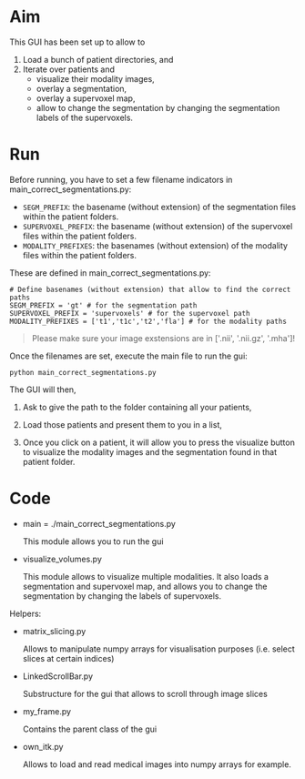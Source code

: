 # Aim

This GUI has been set up to allow to 
1. Load a bunch of patient directories, and
2. Iterate over patients and
   - visualize their modality images,
   - overlay a segmentation,
   - overlay a supervoxel map,
   - allow to change the segmentation by changing the segmentation labels of the supervoxels.

# Run

Before running, you have to set a few filename indicators in main_correct_segmentations.py:

- `SEGM_PREFIX`: the basename (without extension) of the segmentation files within the patient folders.
- `SUPERVOXEL_PREFIX`: the basename (without extension) of the supervoxel files within the patient folders.
- `MODALITY_PREFIXES`: the basenames (without extension) of the modality files within the patient folders.
    
These are defined in main_correct_segmentations.py:
    
~~~~
# Define basenames (without extension) that allow to find the correct paths
SEGM_PREFIX = 'gt' # for the segmentation path
SUPERVOXEL_PREFIX = 'supervoxels' # for the supervoxel path
MODALITY_PREFIXES = ['t1','t1c','t2','fla'] # for the modality paths
~~~~

> Please make sure your image exstensions are in ['.nii', '.nii.gz', '.mha']!

Once the filenames are set, execute the main file to run the gui:

~~~~
python main_correct_segmentations.py
~~~~

The GUI will then,

1. Ask to give the path to the folder containing all your patients, 

2. Load those patients and present them to you in a list,

3. Once you click on a patient, it will allow you to press the visualize button to visualize the modality images and the segmentation found in that patient folder.


# Code

- main = ./main_correct_segmentations.py
    
    This module allows you to run the gui
   
- visualize_volumes.py

    This module allows to visualize multiple modalities. It also loads a segmentation and supervoxel map, and allows you to change the segmentation by changing the labels of supervoxels.
   
Helpers:

- matrix_slicing.py

    Allows to manipulate numpy arrays for visualisation purposes (i.e. select slices at certain indices)
    
- LinkedScrollBar.py

     Substructure for the gui that allows to scroll through image slices
     
- my_frame.py

     Contains the parent class of the gui
     
- own_itk.py

     Allows to load and read medical images into numpy arrays for example.